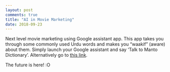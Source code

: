 ```yaml
---
layout: post
comments: true
title: "AI in Movie Marketing"
date: 2018-09-23
---
```




Next level movie marketing using Google assistant app. 
This app takes you through some commonly used Urdu words and makes you “waakif” (aware) about them. 
Simply launch your Google assistant and say ‘Talk to Manto Dictionary’. Alternatively go to [this link](https://assistant.google.com/services/a/uid/0000000ca57fdbfa).

The future is here! :O